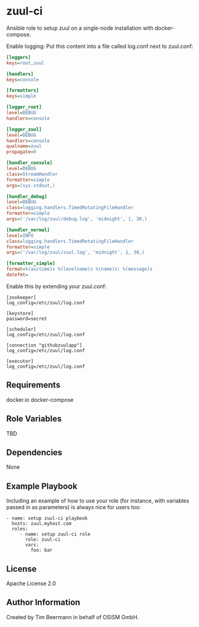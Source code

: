 zuul-ci
=======

Ansible role to setup zuul on a single-node installation with docker-compose.


Enable logging:
Put this content into a file called log.conf next to zuul.conf:
```ini
[loggers]
keys=root,zuul

[handlers]
keys=console

[formatters]
keys=simple

[logger_root]
level=DEBUG
handlers=console

[logger_zuul]
level=DEBUG
handlers=console
qualname=zuul
propagate=0

[handler_console]
level=DEBUG
class=StreamHandler
formatter=simple
args=(sys.stdout,)

[handler_debug]
level=DEBUG
class=logging.handlers.TimedRotatingFileHandler
formatter=simple
args=('/var/log/zuul/debug.log', 'midnight', 1, 30,)

[handler_normal]
level=INFO
class=logging.handlers.TimedRotatingFileHandler
formatter=simple
args=('/var/log/zuul/zuul.log', 'midnight', 1, 30,)

[formatter_simple]
format=%(asctime)s %(levelname)s %(name)s: %(message)s
datefmt=
```

Enable this by extending your zuul.conf:
```
[zookeeper]
log_config=/etc/zuul/log.conf

[keystore]
password=secret

[scheduler]
log_config=/etc/zuul/log.conf

[connection "githubzuulapp"]
log_config=/etc/zuul/log.conf

[executor]
log_config=/etc/zuul/log.conf
```


Requirements
------------

docker.io
docker-compose

Role Variables
--------------

TBD

Dependencies
------------

None

Example Playbook
----------------

Including an example of how to use your role (for instance, with variables passed in as parameters) is always nice for users too:

    - name: setup zuul-ci playbook
      hosts: zuul.myhost.com
      roles:
         - name: setup zuul-ci role
           role: zuul-ci
           vars:
             foo: bar

License
-------

Apache License 2.0

Author Information
------------------

Created by Tim Beermann in behalf of OSISM GmbH.
